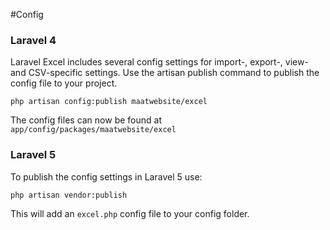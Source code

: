 #Config

### Laravel 4

Laravel Excel includes several config settings for import-, export-, view- and CSV-specific settings.
Use the artisan publish command to publish the config file to your project.

    php artisan config:publish maatwebsite/excel

The config files can now be found at `app/config/packages/maatwebsite/excel`

### Laravel 5

To publish the config settings in Laravel 5 use:

    php artisan vendor:publish

This will add an `excel.php` config file to your config folder.
